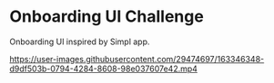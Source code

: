 # Onboarding UI Challenge

Onboarding UI inspired by Simpl app. 

https://user-images.githubusercontent.com/29474697/163346348-d9df503b-0794-4284-8608-98e037607e42.mp4

